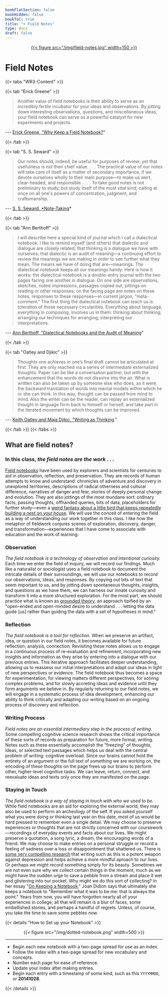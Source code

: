 ```yaml
---
bookFlatSection: false
bookHidden: false
bookToC: true
title: "+ Field Notes"
type: docs
draft: false
---
```


<a href="https://fieldnotesbrand.com/"><div style="text-align:center">{{< figure src="/img/field-notes.jpg" width=150 >}}</div></a>

# Field Notes

{{< tabs "WR3-Content" >}}


{{< tab "Erick Greene" >}} 

> Another value of field notebooks is their ability to serve as an incredibly fertile incubator for your ideas and observations. By jotting down interesting observations, questions, and miscellaneous ideas, your field notebook can serve as a powerful catalyst for new experiments and projects.  

--- [Erick Greene, "Why Keep a Field Notebook?](https://doi.org/10.4159/harvard.9780674060845)"

{{< /tab >}}


{{< tab "S. S. Seward" >}} 

> Our notes should, indeed, be useful for purposes of review; yet that usefulness is not their chief value. . . . The practical value of our notes will take care of itself as a matter of secondary importance, if we devote ourselves wholly to their main purpose—to make us alert, clear-headed, and responsible . . . . To take good notes is not preliminary to study, but study itself of the most vital kind; calling at once on all one's powers of concentration, judgment, and craftsmanship.

--- [S. S. Seward, *Note-Taking](https://archive.org/details/cu31924012997627)*


{{< /tab >}}

{{< tab "Ann Berthoff" >}} 

> I will describe here a special kind of journal which I call a dialectical notebook. I like to remind myself (and others) that dialectic and dialogue are closely related; that thinking is a dialogue we have with ourselves; that dialectic is an audit of meaning—a continuing effort to review the meanings we are making in order to see further what they mean. The means we have of doing that are—meanings. The dialectical notebook keeps all our meanings handy. Here is how it works: the dialectical notebook is a double-entry journal with the two pages facing one another in dialogue. On one side are observations, sketches, noted impressions, passages copied out, jottings on reading or other responses; on the facing page are notes on these notes, responses to these responses—in current jargon, “meta-comment.” The first thing the dialectical notebook can teach us is toleration of those necessary circularities. Everything about language, everything in composing, involves us in them: thinking about thinking; arranging our techniques for arranging; interpreting our interpretations.

--- [Ann Berthoff, "Dialectical Notebooks and the Audit of Meaning](https://www.heinemann.com/products/0453.aspx)"

{{< /tab >}}

{{< tab "Oatley and Djikic" >}} 

> Thoughts one achieves in one’s final draft cannot be articulated at first. They are only reached via a series of intermediate externalized thoughts. Paper can be like a conversation partner, but with the enhancement that the words do not dissolve into the air. What is written can also be taken up by someone else who does, as it were, the backward translation of words into mental models within which he or she can think. In this way, thought can be passed from mind to mind. Also the writer can be the reader, can replay an externalized thought in language form back to himself or herself, and take part in the iterated movement by which thoughts can be improved.

--- [Keith Oatley and Maja Djikic, “Writing as Thinking](https://doi.org/10.1037/1089-2680.12.1.9).”

{{< /tab >}}
{{< /tabs >}}


## What are field notes?

### In this class, *the field notes are the work* . . .

[Field notebooks](https://en.wikipedia.org/wiki/Fieldnotes) have been used by explorers and scientists for centuries to aid in observation, reflection, and preservation. They are records of human attempts to know and understand: chronicles of adventure and discovery in unexplored territories, descriptions of radical otherness and cultural difference, narratives of danger and fear, stories of deeply personal change and evolution. They are also jottings of the most mundane sort: ordinary facts, passing thoughts, offhanded queries, bits of data, placeholders for further study—even a [weird fantasy about a little bird that keeps repeatedly building a nest on your house](/img/birdngun.jpg). We will use the conceit of entering the field as a way of understanding our work together in this class. I like how the metaphor of fieldwork conjures scenes of exploration, discovery, danger, and transformation—experiences that I have come to associate with education and the work of learning.

### Observation
*The field notebook is a technology of observation and intentional curiosity.* Each time we enter the field of inquiry, we will record our findings. Much like a naturalist or sociologist uses a field notebook to document the intricate details of their surroundings, we will use our notebooks to record our observations, ideas, and responses. By copying out bits of text that seem important to us, and by jotting down spontaneous thoughts, insights, and questions as we have them, we can harness our innate curiosity and transform it into a more structured exploration. For the most part, we should practice what is known as [grounded theory](https://pressbooks.rampages.us/sociology-research-methods/chapter/9-2-going-into-the-field/#return-footnote-1325-1), an approach tipified by an "open-ended and open-minded desire to understand . . . letting the data guide [us] rather than guiding the data with a set of hypotheses in mind."
### Reflection
*The field notebook is a tool for reflection.* When we preserve an artifact, idea, or question in our field notes, it becomes available for future reflection, analysis, connection. Revisiting these notes allows us to engage in a continuous process of re-evaluation and refinement, incorporating new insights and information as they arise by entering into a dialogue with our previous entries. This iterative approach facilitates deeper understanding, allowing us to reassess our initial interpretations and adapt our ideas in light of new perspectives or evidence. The field notebook thus becomes a space for experimentation, for viewing matters different perspectives, for solving complex problems, and for slowly accreting ideas and evidence until they form arguments we believe in. By regularly returning to our field notes, we will engage in a systematic process of idea development, enhancing our ability to think critically and adapting our writing based on an ongoing process of discovery and reflection. 

### Writing Process
*Field notes are an essential intermediary step in the process of writing.* Some compelling cognitive science research shows the critical importance of these sorts of records as preparation for future, more formal, writing. Notes such as these essentially accomplish the "freezing" of thoughts, ideas, or selected text passages which helps us deal with the central problem of writing: cognitive overload. Since our brains cannot hold the entirety of an argument or the full text of something we are working on, the encoding of these thoughts on the page frees up our brains to perform other, higher-level cognitive tasks. We can leave, return, connect, and reevaluate ideas and texts only once they are manifested on the page. 

### Staying in Touch
*The field notebook is a way of staying in touch with who we used to be.* While field notebooks are an aid for exploring the external world, they may also be used to perform an archeology of the self. If you asked yourself what you were doing or thinking last year on this date, most of us would be hard pressed to remember even a single detail. We may choose to preserve experiences or thoughts that are not strictly concerned with our coursework—recordings of everyday events and facts about our lives. We might preserve a quotation, a song lyric, a dream, the encouraging words of a friend. We may choose to make entries on a personal struggle or record a feeling of sadness over a loss or disappointment that shattered us. There is [some very compelling research](https://www.nytimes.com/2018/10/25/style/journaling-benefits.html) that writing such as this is a potent weapon against depression and helps achieve a more mindful aproach to our lives. Or perhaps we might record something simply for its beauty. Sometimes we are not even sure why we collect certain things in the moment, much as we might have the sudden urge to save a pebble from a stream and place it wet and glistening into our pocket. Why might we do this sort of collecting? In her essay "[On Keeping a Notebook](https://en.wikipedia.org/wiki/Slouching_Towards_Bethlehem)," Joan Didion says that ultimately she keeps a notebook to "Remember what it was to be me: that is always the point." Years from now, you will have forgotten nearly all of your experiences in college; all that will remain is a blur of faces, some embellished stories, and perhaps a handful of regrets. Unless, of course, you take the time to save some pebbles now.



<!---
*The field notebook is a powerful technology of observation and intentional curiosity*. Much like a naturalist uses a field notebook to document the intricate details of their surroundings, we will use our notebooks to record our observations, ideas, and responses as we work in fields of inquiry. By copying out bits of text that seemed important to us, and by jotting down spontaneous thoughts, insights, and questions as we have them, we can harness our innate curiosity and transform it into a more structured exploration. In this class we will practice writing as tool for slow looking—as a form of meditation and close analysis.  

When we describe a thing with our own words (or sketch its outline in a drawing) we enter an intensifed mode of observation, a cognitive downshift that opens us and readies us for learning. As we endeavor to faithfully describe or represent a thing, we begin to truly *see* it, not merely look at it. Embracing this process of slow looking reveals that our habitual ways of seeing are actually a form of blindness: our mental concepts and schema are shorthands that replace perception and obscure our vision at every turn. If you try this yourself, by looking and looking (and looking again) at some ordinary object, taking note of what you see, you will begin to understand just how much escapes our initial, cursory glance. Whole worlds open in this way. In this class we will practice writing as tool for slow looking—as a form of meditation and close analysis. 


*The field notebook is a technology of observation and intentional curiosity*. When we describe a thing with our words (or sketch its outline in a drawing) we enter an intensifed mode of observation, a cognitive downshift that readies us for learning. As we endeavor to faithfully describe or represent a thing, we begin to truly *see* it, not merely look at it. Embracing this process of slow looking reveals that our habitual ways of seeing are actually a form of blindness: our mental concepts and schema are shorthands that replace perception and obscure our vision at every turn. If you try this yourself, by looking and looking (and looking again) at some ordinary object, taking note of what you see, you will begin to understand just how much escapes our initial, cursory glance. Whole worlds open in this way. In this class we will practice writing as tool for slow looking—as a form of meditation and close analysis. 

*The field notebook is a tool for reflection*. When we preserve an artifact or idea in our field notes, it becomes available for future reflection, analysis, connection. As Ann Berthoff reminds us, "thinking is a dialogue that we have with ourselves; [it is] an audit of meaning—a continuing effort to review the meanings we are making in order to see further what they mean." Some cutting-edge cognitive research shows the critical importance of these sorts of records as preparation for future, more formal, writing. Notes such as these essentially accomplish the "freezing" of thoughts or ideas or selected text passages which helps us deal with the central problem of writing: cognitive overload. Since our brains cannot hold the entirety of an argument or the full text of something we are working on, the encoding of these thoughts on the page frees up our brains to perform other, higher-level cognitive tasks. We can leave, return, connect, and reevaluate ideas and texts only once they are manifested on the page. Our field notes will become notes on notes, comments on comments, thoughts about thinking. This is the fertile swamp from which a complex idea evolves. We preserve these things in some form because we are liable to forget and they may be of great use to us later. When we fail to do so, these moments, ideas, dreams, questions, passing thoughts and bright ideas fade from memory, often irrevocably. Sometimes we are not even sure why we collect things in the moment, much as we might have the sudden urge to save a pebble from a stream and place it wet and glistening into our pocket. 

*The field notebook is a way of staying in touch with who we used to be.* We may preserve an artifact merely because it was beautiful: a quotation, a sketch we made of a leaf, a photograph, a memorable turn of phrase. Perhaps we save other things because we imagine that they will be useful to us later. Sometimes we are not even sure why we collect certain things in the moment, much as we might have the sudden urge to save a pebble from a stream and place it wet and glistening into our pocket. In her essay "On Keeping a Notebook," Joan Didion says that ultimately she keeps a notebook to "Remember what it was to be me: that is always the point." Years from now, you will have forgotten nearly all of your experiences in college; all that will remain is a blur of faces, some embellished and half-true stories, and perhaps a handful of regrets. Unless you take the time to save some pebbles now. 

This is the fertile swamp from which a complex idea evolves. Sometimes we are not even sure why we collect certain things in the moment, much as we might have the sudden urge to save a pebble from a stream and place it wet and glistening into our pocket. We'll preserve artifacts that seem important to us at the time, like pebbles we feel suddenly compelled to save from a river. And we will try to explain to ourselves why we decided to save this one thing from oblivion. Why preserve these "bits of the mind's string too short to use?" as Joan Didion once wrote.  Hopefully, the answer is not "To do well in this class" and more what Joan Didion said about keeping a notebook: "Remember what it was to be me: that is always the point."

I think we are well advised to keep on nodding terms with the people we used to be whether we find them attractive company or not. Otherwise they turn up unannounced and surprise us, come hammering on the mind’s door at 4 a.m. of a bad night and demand to know who deserted them, who betrayed them, who is going to make amends. We forget all too soon the things we thought we could never forget. We forget the loves and the betrayals alike, forget what we whispered and what we screamed, forget who we were. I have already lost touch with a couple of people I used to be . . . . It is a good idea, then, to keep in touch, and I suppose that keeping in touch is what notebooks are all about.

We will be auditors of meaning. An audit of meaning. A snapshot of our mind in time. A documentation of change. As Shari Tishman writes in her book *Slow Looking*, "Description is an ongoing act of observation, not just a tidy report of a prior internal mental state" (16). And the records made within the field notes ensure our observations will not be lost to oblivion and instead be available to us for future reflection and analysis. In this course, the field notes are the work. The thinking, observing, analyzing, planning, responding, questioning, and drafting of the course will happen within these notebooks.

Formalized curiosity, intentional curiosity. Really *seeing,* not just looking. Didion: "bits of the mind’s string too short to use"

We are all collectors. Along our way in this life we gather skills, ideas, bits of wisdom: from George Washington's false teeth, to Avogadro's number, to tips on avoiding hangovers. We also think about more pressing and more interesting matters: What does it mean to be human? What is justice? Why do I believe as I do? Our whole life, our entire education, is a long process of making such discoveries and contemplating such ponderous questions. If we are intelligent, we preserve these things in some way because we are liable to forget and they may be useful to us later. When we fail to preserve them, these moments, ideas, dreams, questions, passing thoughts and bright ideas fade from memory, often irrevocably. We tend to forget things that we try to retain in our heads, so it is often best to memorialize our prizes in some form: an external brain like a notebook or a computer file. 

We may preserve an artifact merely because it was beautiful: a quotation, a sketch we made of a leaf, a photograph, a memorable turn of phrase. Perhaps we save other things because we imagine that they will be useful to us later. Sometimes we are not even sure why we collect certain things in the moment, much as we might have the sudden urge to save a pebble from a stream and place it wet and glistening into our pocket.

This term we'll be keeping all of our course notes, thinking, inquiry, and planning ideas inside a notebook—likely a series of them. People sometimes refer to these texts as "[commonplace](https://en.wikipedia.org/wiki/Commonplace_book)" books. These books have been kept since antiquity and are a way "to compile knowledge" by constructing entry notes of various kinds including quotations, notes, sketches, plans, etc. When you think of this class, of the work of this class, I want you to think of your field notes. When you have an idea, a passing thought, when you discover an interesting quotation from a reading, when you detect a connection between our class and something outside of it, when you create an outline for your upcoming draft or receive some good advice from our teaching assistant: I want you to put it in this book. 

--->


{{< details "How to Set up your Notebook" >}}

<div style="text-align:center">{{< figure src="/img/dotted-notebook.png" width=500 >}}</div> 

---

- Begin each new notebook with a two-page spread for use as an index.
- Follow the index with a two-page spread for new vocabulary and concepts.
- Number each page for ease of reference.
- Update your index after making entries.
- Begin each entry with a timestamp of some kind, such as this `YYYYMMDD`, or **20141028**.


{{< /details >}}

